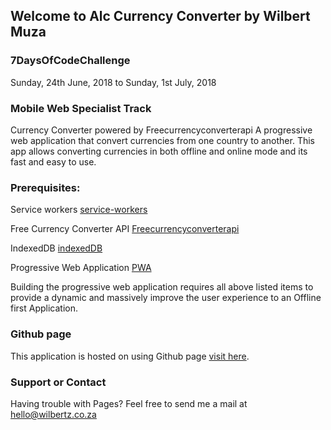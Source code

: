 ## Welcome to Alc Currency Converter by Wilbert Muza

### 7DaysOfCodeChallenge
   Sunday, 24th June, 2018 to Sunday, 1st July, 2018

### Mobile Web Specialist Track

Currency Converter powered by Freecurrencyconverterapi A progressive web application that convert currencies from one country to another.
This app allows converting currencies in both offline and online mode and its fast and easy to use.


### Prerequisites:
  
  Service workers [service-workers](https://developers.google.com/web/fundamentals/primers/service-workers/)

  Free Currency Converter API [Freecurrencyconverterapi](https://www.currencyconverterapi.com/)

  IndexedDB  [indexedDB](https://developer.mozilla.org/en-US/docs/Web/API/IndexedDB_API)
  
  Progressive Web Application  [PWA](https://developers.google.com/web/progressive-web-apps/)

Building the progressive web application requires all above listed items to provide a dynamic and massively improve the user experience to an Offline first Application.

### Github page

This application is hosted on using Github page [visit here](https://wmuza.github.io/ALC/).

### Support or Contact

Having trouble with Pages? Feel free to send me a mail at hello@wilbertz.co.za
